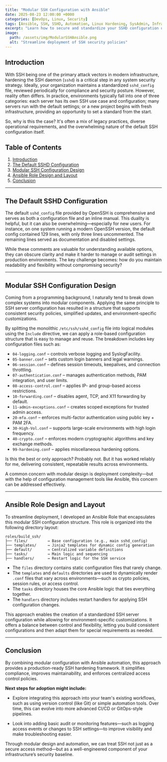 ```yaml
---
title: "Modular SSH Configuration with Ansible"
date: 2025-08-23 12:00:00 +0000
categories: [DevOps, Linux, Security]
tags: [Ansible, SSH, SSHD, Automation, Linux Hardening, SysAdmin, Infrastructure]
excerpt: "Learn how to secure and standardize your SSHD configuration using a modular approach and Ansible automation. Improve security posture, manage complexity, and scale your configurations with ease."
image: 
  path: /assets/img/ModularSSHAnsible.png
  alt: "Streamline deployment of SSH security policies"
---
```


## **Introduction**

With SSH being one of the primary attack vectors in modern infrastructure, hardening the SSH daemon (`sshd`) is a critical step in any system security strategy. Ideally, your organization maintains a standardized `sshd_config` file, reviewed periodically for compliance and security posture. However, reality often differs. In practice, environments typically fall into one of three categories: each server has its own SSH use case and configuration; many servers run with the default settings; or a new project begins with fresh infrastructure, providing an opportunity to set a standard from the start.

So, why is this the case? It's often a mix of legacy practices, diverse operational requirements, and the overwhelming nature of the default SSH configuration itself.

## **Table of Contents**

1. [Introduction](#introduction)
2. [The Default SSHD Configuration](#the-default-sshd-configuration)
3. [Modular SSH Configuration Design](#modular-ssh-configuration-design)
4. [Ansible Role Design and Layout](#ansible-role-design-and-layout)
5. [Conclusion](#conclusion)

---


## **The Default SSHD Configuration**

The default `sshd_config` file provided by OpenSSH is comprehensive and serves as both a configuration file and an inline manual. This duality is helpful, but it can also be overwhelming—especially for new users. For instance, on one system running a modern OpenSSH version, the default config contained 129 lines, with only three lines uncommented. The remaining lines served as documentation and disabled settings.

While these comments are valuable for understanding available options, they can obscure clarity and make it harder to manage or audit settings in production environments. The key challenge becomes: how do you maintain readability and flexibility without compromising security?

---

## **Modular SSH Configuration Design**

Coming from a programming background, I naturally tend to break down complex systems into modular components. Applying the same principle to SSH server configuration has resulted in a structure that supports consistent security policies, simplified updates, and environment-specific customizations.

By splitting the monolithic `/etc/ssh/sshd_config` file into logical modules using the `Include` directive, we can apply a role-based configuration structure that is easy to manage and reuse. The breakdown includes key configuration files such as:

* `04-logging.conf` – controls verbose logging and SyslogFacility.
* `05-banner.conf` – sets custom login banners and legal warnings.
* `06-session.conf` – defines session timeouts, keepalives, and connection throttling.
* `07-authentication.conf` – manages authentication methods, PAM integration, and user limits.
* `08-access-control.conf` – applies IP- and group-based access restrictions.
* `10-forwarding.conf` – disables agent, TCP, and X11 forwarding by default.
* `11-admin-exceptions.conf` – creates scoped exceptions for trusted admin access.
* `20-mfa.conf` – enforces multi-factor authentication using public key + PAM 2FA.
* `30-High-Vol.conf` – supports large-scale environments with high login frequency.
* `40-crypto.conf` – enforces modern cryptographic algorithms and key exchange methods.
* `99-hardening.conf` – applies miscellaneous hardening options.

Is this the best or only approach? Probably not. But it has worked reliably for me, delivering consistent, repeatable results across environments.

A common concern with modular design is deployment complexity—but with the help of configuration management tools like Ansible, this concern can be addressed effectively.

---

## **Ansible Role Design and Layout**

To streamline deployment, I developed an Ansible Role that encapsulates this modular SSH configuration structure. This role is organized into the following directory layout:

```
roles/build_ssh/
├── files/         → Base configuration (e.g., main sshd_config)
├── templates/     → Jinja2 templates for dynamic config generation
├── default/       → Centralized variable definitions
├── tasks/         → Main logic and sequencing
├── handlers/      → Restart logic for the SSH service
```

* The `files` directory contains static configuration files that rarely change.
* The `templates` and `defaults` directories are used to dynamically render `.conf` files that vary across environments—such as crypto policies, session rules, or access control.
* The `tasks` directory houses the core Ansible logic that ties everything together.
* The `handlers` directory includes restart handlers for applying SSH configuration changes.

This approach enables the creation of a standardized SSH server configuration while allowing for environment-specific customizations. It offers a balance between control and flexibility, letting you build consistent configurations and then adapt them for special requirements as needed.

---

## **Conclusion**

By combining modular configuration with Ansible automation, this approach provides a production-ready SSH hardening framework. It simplifies compliance, improves maintainability, and enforces centralized access control policies.

**Next steps for adoption might include:**
* Explore integrating this approach into your team's existing workflows, such as using version control (like Git) or simple automation tools. Over time, this can evolve into more advanced CI/CD or GitOps-style pipelines.

* Look into adding basic audit or monitoring features—such as logging access events or changes to SSH settings—to improve visibility and make troubleshooting easier.

Through modular design and automation, we can treat SSH not just as a secure access method—but as a well-engineered component of your infrastructure’s security baseline.




